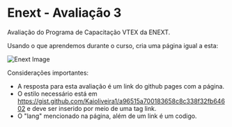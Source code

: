 # Enext - Avaliação 3

Avaliação do Programa de Capacitação VTEX da ENEXT.

Usando o que aprendemos durante o curso, cria uma página igual a esta:


![Enext Image](https://user-images.githubusercontent.com/86375264/136506525-5992f670-5b50-4911-9567-226297f8e44b.png)


Considerações importantes:

- A resposta para esta avaliação é um link do github pages com a página.
- O estilo necessário está em https://gist.github.com/Kaioliveira1/a96515a700183658c8c338f32fb64602 e deve ser inserido por meio de uma tag link.
- O "lang" mencionado na página, além de um link é um codigo.

